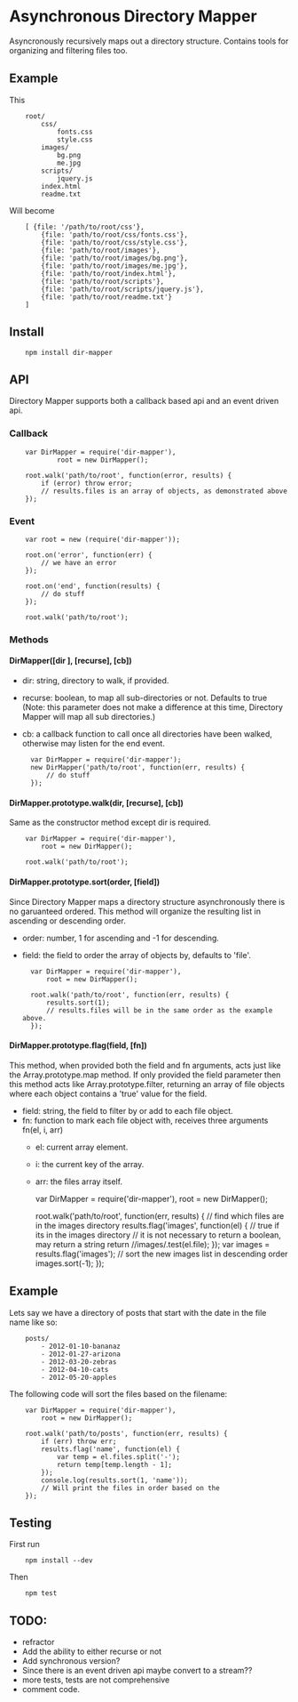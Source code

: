 # Asynchronous Directory Mapper

Asyncronously recursively maps out a directory structure. Contains tools for organizing and filtering files too.

## Example

This

		root/
			css/
				fonts.css
				style.css
			images/
				bg.png
				me.jpg
			scripts/
				jquery.js
			index.html
			readme.txt

Will become 

		[ {file: '/path/to/root/css'},
			{file: 'path/to/root/css/fonts.css'},
			{file: 'path/to/root/css/style.css'},
			{file: 'path/to/root/images'},
			{file: 'path/to/root/images/bg.png'}, 
			{file: 'path/to/root/images/me.jpg'},
			{file: 'path/to/root/index.html'},
			{file: 'path/to/root/scripts'},
			{file: 'path/to/root/scripts/jquery.js'},
			{file: 'path/to/root/readme.txt'}
		]

## Install

		npm install dir-mapper

## API

Directory Mapper supports both a callback based api and an event driven api.

### Callback

		var DirMapper = require('dir-mapper'),
				root = new DirMapper();

		root.walk('path/to/root', function(error, results) {
			if (error) throw error;
			// results.files is an array of objects, as demonstrated above
		});

### Event

		var root = new (require('dir-mapper'));

		root.on('error', function(err) {
			// we have an error
		});

		root.on('end', function(results) {
			// do stuff
		});

		root.walk('path/to/root');

### Methods

#### DirMapper([dir ], [recurse], [cb])

- dir: string, directory to walk, if provided.
- recurse: boolean, to map all sub-directories or not. Defaults to true (Note: this parameter does not make a difference at this time, Directory Mapper will map all sub directories.)
- cb: a callback function to call once all directories have been walked, otherwise may listen for the end event. 
		
		var DirMapper = require('dir-mapper');
		new DirMapper('path/to/root', function(err, results) {
			// do stuff
		});

#### DirMapper.prototype.walk(dir, [recurse], [cb])

Same as the constructor method except dir is required. 

		var DirMapper = require('dir-mapper'),
			root = new DirMapper();

		root.walk('path/to/root');

#### DirMapper.prototype.sort(order, [field])

Since Directory Mapper maps a directory structure asynchronously there is no garuanteed ordered. This method will organize the resulting list in ascending or descending order.

- order: number, 1 for ascending and -1 for descending.
- field: the field to order the array of objects by, defaults to 'file'.

		var DirMapper = require('dir-mapper'),
			root = new DirMapper();

		root.walk('path/to/root', function(err, results) {
			results.sort(1);
			// results.files will be in the same order as the example above. 
		});

#### DirMapper.prototype.flag(field, [fn])

This method, when provided both the field and fn arguments, acts just like the Array.prototype.map method. If only provided the field parameter then this method acts like Array.prototype.filter, returning an array of file objects where each object contains a 'true' value for the field.

- field: string, the field to filter by or add to each file object.
- fn: function to mark each file object with, receives three arguments fn(el, i, arr)
	- el: current array element.
	- i: the current key of the array.
	- arr: the files array itself.

		var DirMapper = require('dir-mapper'),
			root = new DirMapper();

		root.walk('path/to/root', function(err, results) {
			// find which files are in the images directory
			results.flag('images', function(el) {
				// true if its in the images directory
				// it is not necessary to return a boolean, may return a string
				return /\/images/.test(el.file); 
			}); 
			var images = results.flag('images');
			// sort the new images list in descending order
			images.sort(-1);
		});	

## Example 

Lets say we have a directory of posts that start with the date in the file name like so:

		posts/
			- 2012-01-10-bananaz
			- 2012-01-27-arizona
			- 2012-03-20-zebras
			- 2012-04-10-cats
			- 2012-05-20-apples

The following code will sort the files based on the filename:

		var DirMapper = require('dir-mapper'),
			root = new DirMapper();

		root.walk('path/to/posts', function(err, results) {
			if (err) throw err;
			results.flag('name', function(el) {
				var temp = el.files.split('-');
				return temp[temp.length - 1];
			});
			console.log(results.sort(1, 'name'));
			// Will print the files in order based on the 
		});

## Testing

First run

		npm install --dev

Then

		npm test

## TODO:

- refractor
- Add the ability to either recurse or not
- Add synchronous version?
- Since there is an event driven api maybe convert to a stream??
- more tests, tests are not comprehensive
- comment code.  